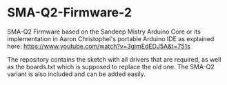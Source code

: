 # SMA-Q2-Firmware-2
SMA-Q2 Firmware based on the Sandeep Mistry Arduino Core or its implementation in Aaron Christophel's portable Arduino IDE as explained here: https://www.youtube.com/watch?v=3gjmEdEDJ5A&t=751s

The repository contains the sketch with all drivers that are required, as well as the boards.txt which is supposed to replace the old one. The SMA-Q2 variant is also included and can be added easily.

